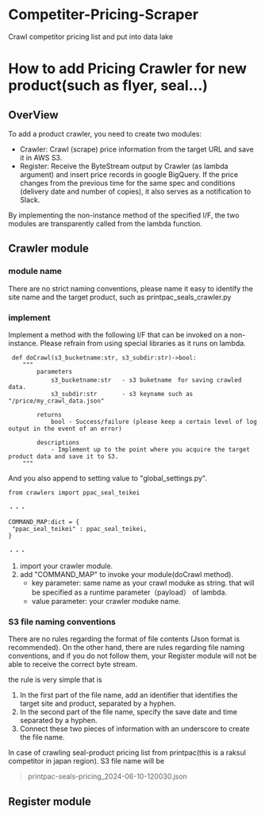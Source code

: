 # Competiter-Pricing-Scraper
Crawl competitor pricing list and put into data lake

# How to add Pricing Crawler for new product(such as flyer, seal...)

## OverView
To add a product crawler, you need to create two modules:
- Crawler:
    Crawl (scrape) price information from the target URL and save it in AWS S3.
- Register:
    Receive the ByteStream output by Crawler (as lambda argument) and insert price records in google BigQuery.
    If the price changes from the previous time for the same spec and conditions (delivery date and number of copies),
    it also serves as a notification to Slack.

By implementing the non-instance method of the specified I/F, 
the two modules are transparently called from the lambda function.

## Crawler module
### module name
There are no strict naming conventions, 
please name it easy to identify the site name and the target product, such as printpac_seals_crawler.py

### implement
Implement a method with the following I/F that can be invoked on a non-instance.
Please refrain from using special libraries as it runs on lambda.

```
 def doCrawl(s3_bucketname:str, s3_subdir:str)->bool:
    """ 
        parameters
            s3_bucketname:str   - s3 buketname　for saving crawled data.
            s3_subdir:str       - s3 keyname such as "/price/my_crawl_data.json"
        
        returns
            bool - Success/failure (please keep a certain level of log output in the event of an error)
            
        descriptions
            - Implement up to the point where you acquire the target product data and save it to S3.
    """
```

And you also append to setting value to "global_settings.py".

```
from crawlers import ppac_seal_teikei

・・・

COMMAND_MAP:dict = {
 "ppac_seal_teikei" : ppac_seal_teikei,   
}

・・・

```

1. import your crawler module.
2. add "COMMAND_MAP" to invoke your module(doCrawl method).
     - key parameter: same name as your crawl moduke as string. that will be specified as a runtime parameter（payload） of lambda.
     - value parameter: your crawler moduke name.

### S3 file naming conventions

There are no rules regarding the format of file contents (Json format is recommended).
On the other hand, there are rules regarding file naming conventions, 
and if you do not follow them, your Register module will not be able to receive the correct byte stream.

the rule is very simple that is
1. In the first part of the file name, add an identifier that identifies the target site and product, separated by a hyphen.
2. In the second part of the file name, specify the save date and time separated by a hyphen.
3. Connect these two pieces of information with an underscore to create the file name.

In case of crawling seal-product pricing list from printpac(this is a raksul competitor in japan region).
S3 file name will be 
> printpac-seals-pricing_2024-06-10-120030.json

## Register module

